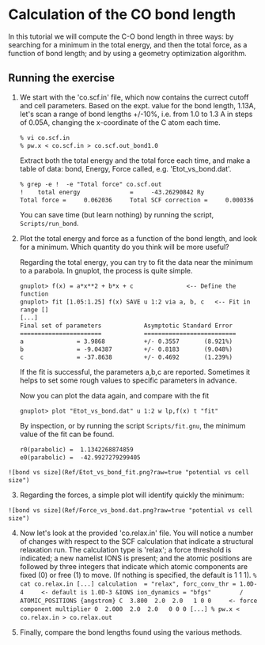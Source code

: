# Calculation of the CO bond length

In this tutorial we will compute the C-O bond length in three ways: by searching for a minimum in the total energy, and then the total force, as a function of bond length; and by using a geometry optimization algorithm.

## Running the exercise
  1. We start with the 'co.scf.in' file, which now contains the currect cutoff and cell parameters. Based on the expt. value for the bond length, 1.13A, let's scan a range of bond lengths +/-10%, i.e. from 1.0 to 1.3 A in steps of 0.05A, changing the x-coordinate of the C atom each time.
     ```
     % vi co.scf.in
     % pw.x < co.scf.in > co.scf.out_bond1.0
     ```
     Extract both the total energy and the total force each time, and make a table of data: bond, Energy, Force called, e.g. 'Etot_vs_bond.dat'.
     ```
     % grep -e !  -e "Total force" co.scf.out
     !    total energy              =     -43.26290842 Ry
     Total force =     0.062036     Total SCF correction =     0.000336
     ```

     You can save time (but learn nothing) by running the script, `Scripts/run_bond`.

  2. Plot the total energy and force as a function of the bond length, and look for a minimum. Which quantity do you think will be more useful?

     Regarding the total energy, you can try to fit the data near the minimum to a parabola. In gnuplot, the process is quite simple.
     ```
     gnuplot> f(x) = a*x**2 + b*x + c				<-- Define the function
     gnuplot> fit [1.05:1.25] f(x) SAVE u 1:2 via a, b, c	<-- Fit in range [] 
     [...]
     Final set of parameters            Asymptotic Standard Error
     =======================            ==========================
     a               = 3.9868           +/- 0.3557       (8.921%)
     b               = -9.04387         +/- 0.8183       (9.048%)
     c               = -37.8638         +/- 0.4692       (1.239%)
     ```
     If the fit is successful, the parameters a,b,c are reported. Sometimes it helps to set some rough values to specific parameters in advance.
     
     Now you can plot the data again, and compare with the fit
     ```
     gnuplot> plot "Etot_vs_bond.dat" u 1:2 w lp,f(x) t "fit" 
     ```
     By inspection, or by running the script `Scripts/fit.gnu`, the minimum value of the fit can be found.
     ```
     r0(parabolic) =  1.1342268874859
     e0(parabolic) =  -42.9927279299405
     ```
    ![bond vs size](Ref/Etot_vs_bond_fit.png?raw=true "potential vs cell size")

  3. Regarding the forces, a simple plot will identify quickly the minimum:

    ![bond vs size](Ref/Force_vs_bond.dat.png?raw=true "potential vs cell size")

     
   4. Now let's look at the provided 'co.relax.in' file. You will notice a number of changes with respect to the SCF calculation that indicate a structural relaxation run. The calculation type is 'relax'; a force threshold is indicated; a new namelist IONS is present; and the atomic positions are followed by three integers that indicate which atomic components are fixed (0) or free (1) to move. (If nothing is specified, the default is 1 1 1). 
     ```
     % cat co.relax.in
     [...]
     calculation  = "relax",
     forc_conv_thr = 1.0D-4		<- default is 1.0D-3
     &IONS
        ion_dynamics = "bfgs"		
     /
     ATOMIC_POSITIONS {angstrom}
     C  3.800  2.0  2.0   1 0 0		<- force component multiplier
     O  2.000  2.0  2.0   0 0 0
     [...]
     % pw.x < co.relax.in > co.relax.out
     ```

   5. Finally, compare the bond lengths found using the various methods.
